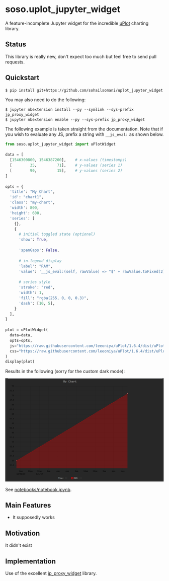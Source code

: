 # soso.uplot_jupyter_widget

A feature-incomplete Jupyter widget for the incredible
[uPlot](https://github.com/leeoniya/uPlot) charting library.

## Status

This library is really new, don't expect too much but feel free to send pull
requests.

## Quickstart

`$ pip install git+https://github.com/sohailsomani/uplot_jupyter_widget`

You may also need to do the following:

```
$ jupyter nbextension install --py --symlink --sys-prefix jp_proxy_widget
$ jupyter nbextension enable --py --sys-prefix jp_proxy_widget
```

The following example is taken straight from the documentation. Note that if you
wish to evaluate any JS, prefix a string with `__js_eval:` as shown below.

```python
from soso.uplot_jupyter_widget import uPlotWidget

data = [
  [1546300800, 1546387200],    # x-values (timestamps)
  [        35,         71],    # y-values (series 1)
  [        90,         15],    # y-values (series 2)
]

opts = {
  'title': "My Chart",
  'id': "chart1",
  'class': "my-chart",
  'width': 800,
  'height': 600,
  'series': [
    {},
    {
      # initial toggled state (optional)
      'show': True,

      'spanGaps': False,

      # in-legend display
      'label': "RAM",
      'value': '__js_eval:(self, rawValue) => "$" + rawValue.toFixed(2)',

      # series style
      'stroke': "red",
      'width': 1,
      'fill': "rgba(255, 0, 0, 0.3)",
      'dash': [10, 5],
    }
  ],    
}

plot = uPlotWidget(
  data=data,
  opts=opts,
  js="https://raw.githubusercontent.com/leeoniya/uPlot/1.6.4/dist/uPlot.iife.min.js",
  css="https://raw.githubusercontent.com/leeoniya/uPlot/1.6.4/dist/uPlot.min.css"
)
display(plot)
```

Results in the following (sorry for the custom dark mode):

![](screenshot.png)

See [notebooks/notebook.ipynb](notebooks/notebook.ipynb).

## Main Features

* It supposedly works

## Motivation

It didn't exist

## Implementation

Use of the excellent
[jp_proxy_widget](https://github.com/AaronWatters/jp_proxy_widget) library.
